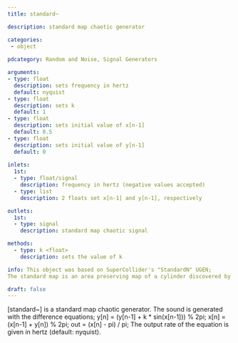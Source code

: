 ```yaml
---
title: standard~

description: standard map chaotic generator

categories:
 - object
 
pdcategory: Random and Noise, Signal Generators

arguments:
- type: float
  description: sets frequency in hertz
  default: nyquist
- type: float
  description: sets k
  default: 1
- type: float
  description: sets initial value of x[n-1]
  default: 0.5
- type: float
  description: sets initial value of y[n-1] 
  default: 0
  
inlets:
  1st:
  - type: float/signal
    description: frequency in hertz (negative values accepted)
  - type: list
    description: 2 floats set x[n-1] and y[n-1], respectively

outlets:
  1st:
  - type: signal
    description: standard map chaotic signal

methods:
  - type: k <float>
    description: sets the value of k

info: This object was based on SuperCollider's "StandardN" UGEN;
The standard map is an area preserving map of a cylinder discovered by the plasma physicist Boris Chirikov.

draft: false
---
```


[standard~] is a standard map chaotic generator. The sound is generated with the difference equations;
y[n] = (y[n-1] + k * sin(x[n-1])) % 2pi;
x[n] = (x[n-1] + y[n]) % 2pi;
out = (x[n] - pi) / pi;
The output rate of the equation is given in hertz (default: nyquist).
